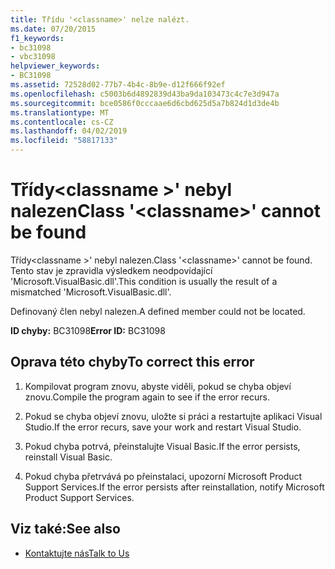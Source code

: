 ```yaml
---
title: Třídu '<classname>' nelze nalézt.
ms.date: 07/20/2015
f1_keywords:
- bc31098
- vbc31098
helpviewer_keywords:
- BC31098
ms.assetid: 72528d02-77b7-4b4c-8b9e-d12f666f92ef
ms.openlocfilehash: c5003b6d4892839d43ba9da103473c4c7e3d947a
ms.sourcegitcommit: bce0586f0cccaae6d6cbd625d5a7b824d1d3de4b
ms.translationtype: MT
ms.contentlocale: cs-CZ
ms.lasthandoff: 04/02/2019
ms.locfileid: "58817133"
---
```

# <a name="class-classname-cannot-be-found"></a><span data-ttu-id="5a2e6-102">Třídy\<classname >' nebyl nalezen</span><span class="sxs-lookup"><span data-stu-id="5a2e6-102">Class '\<classname>' cannot be found</span></span>
<span data-ttu-id="5a2e6-103">Třídy\<classname >' nebyl nalezen.</span><span class="sxs-lookup"><span data-stu-id="5a2e6-103">Class '\<classname>' cannot be found.</span></span> <span data-ttu-id="5a2e6-104">Tento stav je zpravidla výsledkem neodpovídající 'Microsoft.VisualBasic.dll'.</span><span class="sxs-lookup"><span data-stu-id="5a2e6-104">This condition is usually the result of a mismatched 'Microsoft.VisualBasic.dll'.</span></span>  
  
 <span data-ttu-id="5a2e6-105">Definovaný člen nebyl nalezen.</span><span class="sxs-lookup"><span data-stu-id="5a2e6-105">A defined member could not be located.</span></span>  
  
 <span data-ttu-id="5a2e6-106">**ID chyby:** BC31098</span><span class="sxs-lookup"><span data-stu-id="5a2e6-106">**Error ID:** BC31098</span></span>  
  
## <a name="to-correct-this-error"></a><span data-ttu-id="5a2e6-107">Oprava této chyby</span><span class="sxs-lookup"><span data-stu-id="5a2e6-107">To correct this error</span></span>  
  
1.  <span data-ttu-id="5a2e6-108">Kompilovat program znovu, abyste viděli, pokud se chyba objeví znovu.</span><span class="sxs-lookup"><span data-stu-id="5a2e6-108">Compile the program again to see if the error recurs.</span></span>  
  
2.  <span data-ttu-id="5a2e6-109">Pokud se chyba objeví znovu, uložte si práci a restartujte aplikaci Visual Studio.</span><span class="sxs-lookup"><span data-stu-id="5a2e6-109">If the error recurs, save your work and restart Visual Studio.</span></span>  
  
3.  <span data-ttu-id="5a2e6-110">Pokud chyba potrvá, přeinstalujte Visual Basic.</span><span class="sxs-lookup"><span data-stu-id="5a2e6-110">If the error persists, reinstall Visual Basic.</span></span>  
  
4.  <span data-ttu-id="5a2e6-111">Pokud chyba přetrvává po přeinstalaci, upozorní Microsoft Product Support Services.</span><span class="sxs-lookup"><span data-stu-id="5a2e6-111">If the error persists after reinstallation, notify Microsoft Product Support Services.</span></span>  
  
## <a name="see-also"></a><span data-ttu-id="5a2e6-112">Viz také:</span><span class="sxs-lookup"><span data-stu-id="5a2e6-112">See also</span></span>

- [<span data-ttu-id="5a2e6-113">Kontaktujte nás</span><span class="sxs-lookup"><span data-stu-id="5a2e6-113">Talk to Us</span></span>](/visualstudio/ide/talk-to-us)
